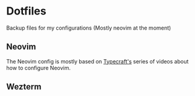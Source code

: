 # Dotfiles 
Backup files for my configurations (Mostly neovim at the moment)

## Neovim
The Neovim config is mostly based on [Typecraft's](https://www.youtube.com/@typecraft_dev) series of videos about how to configure Neovim. 

## Wezterm
